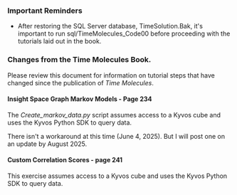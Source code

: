 ### Important Reminders

<ul>
  <li>After restoring the SQL Server database, TimeSolution.Bak, it's important to run sql/TimeMolecules_Code00 before proceeding with the tutorials laid out in the book.</li>
</ul>

### Changes from the Time Molecules Book.

Please review this document for information on tutorial steps that have changed since the publication of <i>Time Molecules</i>.

#### Insight Space Graph Markov Models - Page 234

The <i>Create_markov_data.py</i> script assumes access to a Kyvos cube and uses the Kyvos Python SDK to query data.

There isn't a workaround at this time (June 4, 2025). But I will post one on an update by August 2025.

#### Custom Correlation Scores - page 241

This exercise assumes access to a Kyvos cube and uses the Kyvos Python SDK to query data.


